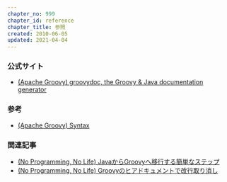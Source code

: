 ```yaml
---
chapter_no: 999
chapter_id: reference
chapter_title: 参照
created: 2010-06-05
updated: 2021-04-04
---
```

### 公式サイト
- [(Apache Groovy) groovydoc, the Groovy & Java documentation generator](http://groovy-lang.org/groovydoc.html)

### 参考
- [(Apache Groovy) Syntax](https://groovy-lang.org/syntax.html)

### 関連記事
- [(No Programming, No Life) JavaからGroovyへ移行する簡単なステップ](https://npnl.hatenablog.jp/entry/20110212/1297522544)
- [(No Programming, No Life) Groovyのヒアドキュメントで改行取り消し](https://npnl.hatenablog.jp/entry/20080830/1220063759)